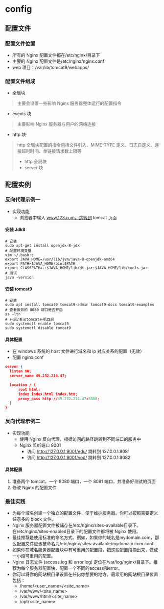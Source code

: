# config

## 配置文件
### 配置文件位置
- 所有的 Nginx 配置文件都在/etc/nginx/目录下
- 主要的 Nginx 配置文件是/etc/nginx/nginx.conf
- web 项目：/var/lib/tomcat9/webapps/

### 配置文件组成
- 全局块
> 主要会设置一些影响 Nginx 服务器整体运行的配置指令
- events 块
> 主要影响 Nginx 服务器与用户的网络连接
- http 块
> http 全局块配置的指令包括文件引入、MIME-TYPE 定义、日志自定义、连接超时时间、单链接请求数上限等
> - http 全局块
> - server 块

## 配置实例
### 反向代理示例一
- 实现功能
  - 浏览器中输入 www.123.com，跳转到 tomcat 页面
#### 安装 Jdk8
```shell
# 安装
sudo apt-get install openjdk-8-jdk
# 配置环境变量
vim ~/.bashrc
export JAVA_HOME=/usr/lib/jvm/java-8-openjdk-amd64
export PATH=$JAVA_HOME/bin:$PATH
export CLASSPATH=.:$JAVA_HOME/lib/dt.jar:$JAVA_HOME/lib/tools.jar
# 测试
java -version
```
#### 安装 tomcat9
```shell
# 安装
sudo apt install tomcat9 tomcat9-admin tomcat9-docs tomcat9-examples
# 查看服务的 8080 端口是否开启
ss –ltn
# 开启/关闭tomcat开机自启
sudo systemctl enable tomcat9
sudo systemctl disable tomcat9
```
#### 具体配置
- 在 windows 系统的 host 文件进行域名和 ip 对应关系的配置（无效）
- 配置 nginx.conf
```json
server {
  listen 80;
  server_name 49.232.214.47;
  
  location / {
      root html;
      index index.html index.htm;
      proxy_pass http://49.232.214.47:8080;
  }
}
```

### 反向代理示例二
- 实现功能
  - 使用 Nginx 反向代理，根据访问的路径跳转到不同端口的服务中
  - Nginx 监听端口 9001
    - 访问 http://127.0.0.1:9001/edu/ 跳转到 127.0.0.1:8081
    - 访问 http://127.0.0.1:9001/vod/ 跳转到 127.0.0.1:8082
#### 具体配置
1. 准备两个 tomcat，一个 8080 端口，一个 8081 端口，并准备好测试的页面
2. 修改 Nginx 的配置文件

### 最佳实践
- 为每个域名创建一个独立的配置文件，便于维护服务器。你可以按照需要定义任意多的 block 文件。
- Nginx 服务器配置文件被储存在/etc/nginx/sites-available目录下。在/etc/nginx/sites-enabled目录下的配置文件都将被 Nginx 使用。
- 最佳推荐是使用标准的命名方式。例如，如果你的域名是mydomain.com，那么配置文件应该被命名为/etc/nginx/sites-available/mydomain.com.conf
- 如果你在域名服务器配置块中有可重用的配置段，把这些配置段摘出来，做成一小段可重用的配置。
- Nginx 日志文件 (access.log 和 error.log) 定位在/var/log/nginx/目录下。推荐为每个服务器配置块，配置一个不同的access和error。
- 你可以将你的网站根目录设置在任何你想要的地方。最常用的网站根目录位置包括：
  - /home/<user_name>/<site_name>
  - /var/www/<site_name>
  - /var/www/html/<site_name>
  - /opt/<site_name>